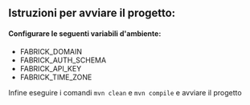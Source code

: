 ## Istruzioni per avviare il progetto:

#### Configurare le seguenti variabili d'ambiente:
- FABRICK_DOMAIN
- FABRICK_AUTH_SCHEMA
- FABRICK_API_KEY
- FABRICK_TIME_ZONE

Infine eseguire i comandi `mvn clean` e `mvn compile` e avviare il progetto